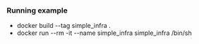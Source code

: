 ### Running example
* docker build --tag simple_infra .
* docker run --rm -it --name simple_infra simple_infra /bin/sh